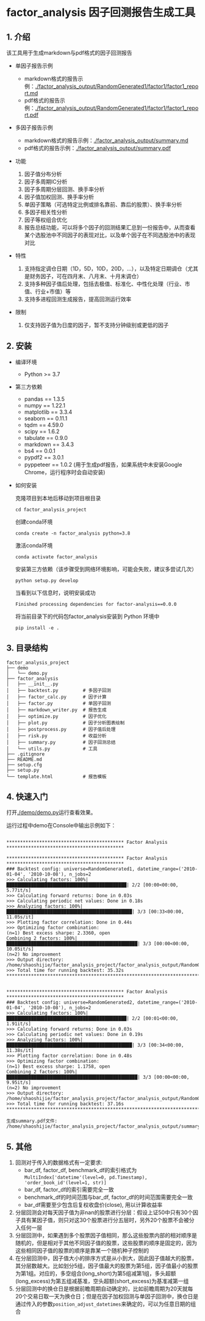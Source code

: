 # factor_analysis 因子回测报告生成工具

## 1. 介绍
该工具用于生成markdown与pdf格式的因子回测报告

- 单因子报告示例
    - markdown格式的报告示例：[./factor_analysis_output/RandomGenerated1/factor1/factor1_report.md](./factor_analysis_output/RandomGenerated1/factor1/factor1_report.md)
    - pdf格式的报告示例：[./factor_analysis_output/RandomGenerated1/factor1/factor1_report.pdf](./factor_analysis_output/RandomGenerated1/factor1/factor1_report.pdf)

- 多因子报告示例
    - markdown格式的报告示例：[./factor_analysis_output/summary.md](./factor_analysis_output/summary.md)
    - pdf格式的报告示例：[./factor_analysis_output/summary.pdf](./factor_analysis_output/summary.pdf)


- 功能

    1. 因子值分布分析
    2. 因子多周期IC分析
    3. 因子多周期分层回测、换手率分析
    4. 因子值加权回测、换手率分析
    5. 单因子策略（可选特定比例或排名靠前、靠后的股票）、换手率分析
    6. 多因子相关性分析
    7. 因子等权组合优化
    8. 报告总结功能，可以将多个因子的回测结果汇总到一份报告中，从而查看某个选股池中不同因子的表现对比，以及单个因子在不同选股池中的表现对比

- 特性
    1. 支持指定调仓日期（1D，5D，10D，20D，...），以及特定日期调仓（尤其是财务因子，可在四月末、八月末、十月末调仓）
    2. 支持多种因子值后处理，包括去极值、标准化、中性化处理（行业、市值、行业+市值）等
    3. 支持多进程回测生成报告，提高回测运行效率
    <!-- 4. 对于用于生成因子的底层特征如开高低收量等，使用共享内存，从而避免当底层特征数量过多或进程数过多时，内存占用过大的问题 -->

- 限制
    1. 仅支持因子值为日度的因子，暂不支持分钟级别或更低的因子


## 2. 安装
- 编译环境
    - Python >= 3.7

- 第三方依赖
    - pandas == 1.3.5
    - numpy == 1.22.1
    - matplotlib == 3.3.4
    - seaborn == 0.11.1
    - tqdm == 4.59.0
    - scipy == 1.6.2
    - tabulate == 0.9.0
    - markdown == 3.4.3
    - bs4 == 0.0.1
    - pypdf2 == 3.0.1
    - pyppeteer == 1.0.2 (用于生成pdf报告，如果系统中未安装Google Chrome，运行程序时会自动安装)

- 如何安装

    克隆项目到本地后移动到项目根目录
    ```shell
    cd factor_analysis_project
    ```
    创建conda环境
    ```shell
    conda create -n factor_analysis python=3.8
    ```
    激活conda环境
    ```shell
    conda activate factor_analysis
    ```
    安装第三方依赖（该步骤受到网络环境影响，可能会失败，建议多尝试几次）
    ```shell
    python setup.py develop
    ```
    当看到以下信息时，说明安装成功
    ```shell
    Finished processing dependencies for factor-analysis==0.0.0
    ```
    将当前目录下的代码包factor_analysis安装到 Python 环境中
    ```shell
    pip install -e .
    ```

## 3. 目录结构
```
factor_analysis_project
├── demo
│   └── demo.py
├── factor_analysis
│   ├── __init__.py
│   ├── backtest.py         # 多因子回测
│   ├── factor_calc.py      # 因子计算
│   ├── factor.py           # 单因子回测
│   ├── markdown_writer.py  # 报告生成
│   ├── optimize.py         # 因子优化
│   ├── plot.py             # 因子分析图表绘制
│   ├── postprocess.py      # 因子值后处理
│   ├── risk.py             # 收益分析
│   ├── summary.py          # 因子回测总结
│   └── utils.py            # 工具
├── .gitignore
├── README.md
├── setup.cfg
├── setup.py
└── template.html           # 报告模板
```



## 4. 快速入门

打开[./demo/demo.py](./demo/demo.py)运行查看效果。

运行过程中demo在Console中输出示例如下：
```

******************************************* Factor Analysis *******************************************

******************************************* Factor Analysis *******************************************
### Backtest config: universe=RandomGenerated1, datetime_range=('2010-01-04', '2010-10-08'), n_jobs=2
>>> Calculating factors: 100%|████████████████████████████████████████████| 2/2 [00:00<00:00,  5.77it/s]
>>> Calculating forward returns: Done in 0.03s
>>> Calculating periodic net values: Done in 0.18s
>>> Analyzing factors: 100%|██████████████████████████████████████████████| 3/3 [00:33<00:00, 11.05s/it]
>>> Plotting factor correlation: Done in 0.44s
>>> Optimizing factor combination:
(n=1) Best excess sharpe: 2.3360, open
Combining 2 factors: 100%|████████████████████████████████████████████████| 3/3 [00:00<00:00, 10.05it/s]
(n=2) No improvement
>>> Output directory: /home/shaoshijie/factor_analysis_project/factor_analysis_output/RandomGenerated1
>>> Total time for running backtest: 35.32s
********************************************************************************************************


******************************************* Factor Analysis *******************************************
### Backtest config: universe=RandomGenerated2, datetime_range=('2010-01-04', '2010-10-08'), n_jobs=2
>>> Calculating factors: 100%|████████████████████████████████████████████| 2/2 [00:01<00:00,  1.91it/s]
>>> Calculating forward returns: Done in 0.03s
>>> Calculating periodic net values: Done in 0.19s
>>> Analyzing factors: 100%|██████████████████████████████████████████████| 3/3 [00:34<00:00, 11.38s/it]
>>> Plotting factor correlation: Done in 0.48s
>>> Optimizing factor combination:
(n=1) Best excess sharpe: 1.1758, open
Combining 2 factors: 100%|████████████████████████████████████████████████| 3/3 [00:00<00:00,  9.95it/s]
(n=2) No improvement
>>> Output directory: /home/shaoshijie/factor_analysis_project/factor_analysis_output/RandomGenerated2
>>> Total time for running backtest: 37.16s
********************************************************************************************************

生成summary.pdf文件: /home/shaoshijie/factor_analysis_project/factor_analysis_output/summary.pdf
```

## 5. 其他

1. 回测对于传入的数据格式有一定要求:
    - bar_df, factor_df, benchmark_df的索引格式为
    ```MultiIndex['datetime'(level=0, pd.Timestamp), 'order_book_id'(level=1, str)]```
    - bar_df, factor_df的索引需要完全一致
    - benchmark_df的时间范围与bar_df, factor_df的时间范围需要完全一致
    - bar_df需要至少包含后复权收盘价(close), 用以计算收益率
2. 分层回测会对每天因子值为非nan的股票进行分层：假设上证50中只有30个因子具有某因子值，则只对这30个股票进行分五层时，另外20个股票不会被分入任何一层
3. 分层回测中，如果遇到多个股票因子值相同，那么这些股票内部的相对顺序是随机的，但是相对于其他不同因子值的股票，这些股票的顺序是固定的，因为这些相同因子值的股票的顺序是靠某一个随机种子控制的
4. 在分层回测中，因子值大小的排序方式是从小到大，因此因子值越大的股票，其分层数越大。比如划分5组，因子值最大的股票为第5组，因子值最小的股票为第1组。对应的，多空组合(long_short)为第5组减第1组，多头超额(long_excess)为第五组减基准，空头超额(short_excess)为基准减第一组
5. 分层回测中的换仓日是根据前瞻周期自动确定的，比如前瞻周期为20天就每20个交易日取一天为换仓日；但是在因子加权回测与单因子回测中，换仓日是通过传入的参数```position_adjust_datetimes```来确定的，可以为任意日期的组合

